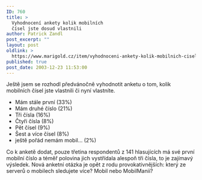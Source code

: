 ```yaml
---
ID: 760
title: >
  Vyhodnocení ankety kolik mobilních
  čísel jste dosud vlastnili
author: Patrick Zandl
post_excerpt: ""
layout: post
oldlink: >
  https://www.marigold.cz/item/vyhodnoceni-ankety-kolik-mobilnich-cisel-jste-dosud-vlastnili
published: true
post_date: 2003-12-23 11:53:00
---
```

<p>
Ještě jsem se rozhodl předvánočně vyhodnotit anketu o tom, kolik mobilních čísel jste vlastnili či nyní vlastníte. </p>

<UL>
<LI>Mám stále první (33%) </LI>
<LI>Mám druhé číslo (21%) </LI>
<LI>Tři čísla (16%) </LI>
<LI>Čtyři čísla (8%) </LI>
<LI>Pět čísel (9%) </LI>
<LI>Šest a více čísel (8%) </LI>
<LI>ještě pořád nemám mobil... (2%) </LI></UL>
<p>
Co k anketě dodat, pouze třetina respondentů z 141 hlasujících má své první mobilní číslo a téměř polovina jich vystřídala alespoň tři čísla, to je zajímavý výsledek. Nová anketní otázka je opět z rodu provokativnějších: který ze serverů o mobilech sledujete více? Mobil nebo MobilManii?</p>
